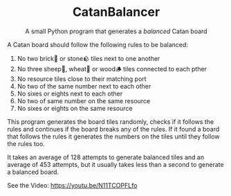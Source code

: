 <h1 align="center">CatanBalancer</h1>

<p align="center">A small Python program that generates a <i>balanced</i> Catan board </p>

A Catan board should follow the following rules to be balanced:
1. No two brick🧱 or stone🪨 tiles next to one another
2. No three sheep🐑, wheat🌾 or wood🪵 tiles connected to each pther
3. No resource tiles close to their matching port
4. No two of the same number next to each other
5. No sixes or eights next to each other
6. No two of same number on the same resource
7. No sixes or eights on the same resource

This program generates the board tiles randomly, checks if it follows the rules and continues if the board breaks any of the rules.
If it found a board that follows the rules it generates the numbers on the tiles until they follow the rules too.

It takes an average of 128 attempts to generate balanced tiles and an average of 453 attempts, but it usually takes less than a second to generate a balanced board.


See the Video:
https://youtu.be/N11TCOPFLfo

